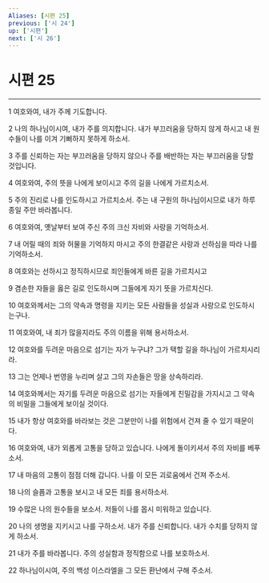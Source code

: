 ```yaml
---
Aliases: [시편 25]
previous: ['시 24']
up: ['시편']
next: ['시 26']
---
```

# 시편 25

***


1 여호와여, 내가 주께 기도합니다. 

2 나의 하나님이시여, 내가 주를 의지합니다. 내가 부끄러움을 당하지 않게 하시고 내 원수들이 나를 이겨 기뻐하지 못하게 하소서. 

3 주를 신뢰하는 자는 부끄러움을 당하지 않으나 주를 배반하는 자는 부끄러움을 당할 것입니다. 

4 여호와여, 주의 뜻을 나에게 보이시고 주의 길을 나에게 가르치소서. 

5 주의 진리로 나를 인도하시고 가르치소서. 주는 내 구원의 하나님이시므로 내가 하루 종일 주만 바라봅니다. 

6 여호와여, 옛날부터 보여 주신 주의 크신 자비와 사랑을 기억하소서. 

7 내 어릴 때의 죄와 허물을 기억하지 마시고 주의 한결같은 사랑과 선하심을 따라 나를 기억하소서. 

8 여호와는 선하시고 정직하시므로 죄인들에게 바른 길을 가르치시고 

9 겸손한 자들을 옳은 길로 인도하시며 그들에게 자기 뜻을 가르치신다. 

10 여호와께서는 그의 약속과 명령을 지키는 모든 사람들을 성실과 사랑으로 인도하시는구나. 

11 여호와여, 내 죄가 많을지라도 주의 이름을 위해 용서하소서. 

12 여호와를 두려운 마음으로 섬기는 자가 누구냐? 그가 택할 길을 하나님이 가르치시리라. 

13 그는 언제나 번영을 누리며 살고 그의 자손들은 땅을 상속하리라. 

14 여호와께서는 자기를 두려운 마음으로 섬기는 자들에게 친밀감을 가지시고 그 약속의 비밀을 그들에게 보이실 것이다. 

15 내가 항상 여호와를 바라보는 것은 그분만이 나를 위험에서 건져 줄 수 있기 때문이다. 

16 여호와여, 내가 외롭게 고통을 당하고 있습니다. 나에게 돌이키셔서 주의 자비를 베푸소서. 

17 내 마음의 고통이 점점 더해 갑니다. 나를 이 모든 괴로움에서 건져 주소서. 

18 나의 슬픔과 고통을 보시고 내 모든 죄를 용서하소서. 

19 수많은 나의 원수들을 보소서. 저들이 나를 몹시 미워하고 있습니다. 

20 나의 생명을 지키시고 나를 구하소서. 내가 주를 신뢰합니다. 내가 수치를 당하지 않게 하소서. 

21 내가 주를 바라봅니다. 주의 성실함과 정직함으로 나를 보호하소서. 

22 하나님이시여, 주의 백성 이스라엘을 그 모든 환난에서 구해 주소서.
